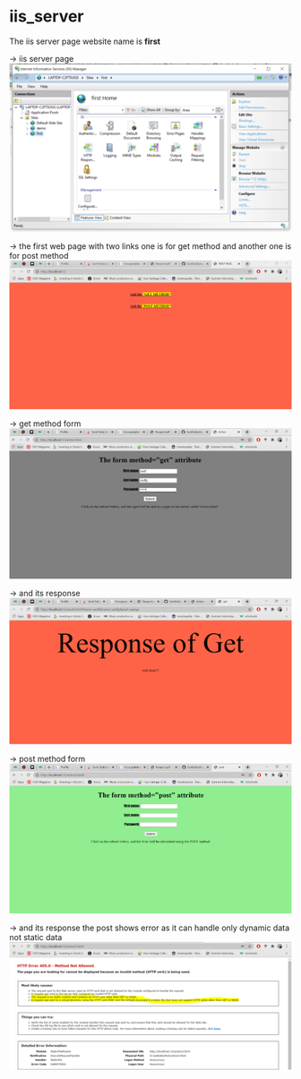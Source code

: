 # iis_server

The iis server page website name is **first**
  
 -> iis server page
 ![](Screenshot/iis%20server.PNG)
 
 -> the first web page with two links one is for get method and another one is for post method
 ![](Screenshot/first_page.PNG)
 
 -> get method form 
 ![](Screenshot/action_get.PNG)

 -> and its response
 ![](Screenshot/response_get.PNG)
 
 -> post method form
 ![](Screenshot/action_post.PNG)

 -> and its response
 the post shows error as it can handle only dynamic data not static data
  ![](Screenshot/response_of%20_post.PNG)

 
